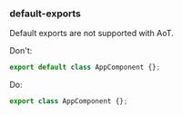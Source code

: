 ### default-exports
Default exports are not supported with AoT.

Don't:
```ts
export default class AppComponent {};
```
Do:
```ts
export class AppComponent {};
